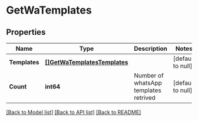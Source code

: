 # GetWaTemplates

## Properties
Name | Type | Description | Notes
------------ | ------------- | ------------- | -------------
**Templates** | [**[]GetWaTemplatesTemplates**](getWATemplates_templates.md) |  | [default to null]
**Count** | **int64** | Number of whatsApp templates retrived | [default to null]

[[Back to Model list]](../README.md#documentation-for-models) [[Back to API list]](../README.md#documentation-for-api-endpoints) [[Back to README]](../README.md)


